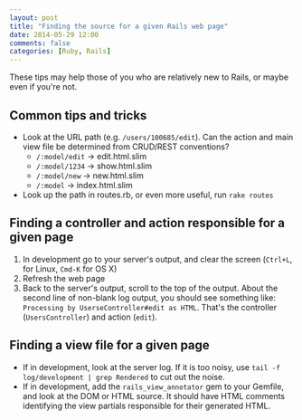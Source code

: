 ```yaml
---
layout: post
title: "Finding the source for a given Rails web page"
date: 2014-05-29 12:00
comments: false
categories: [Ruby, Rails]
---
```

These tips may help those of you who are relatively new to Rails, or maybe even if you're not.

## Common tips and tricks

* Look at the URL path (e.g. `/users/100685/edit`).
  Can the action and main view file be determined from CRUD/REST conventions?
  * `/:model/edit` -> edit.html.slim
  * `/:model/1234` -> show.html.slim
  * `/:model/new` -> new.html.slim
  * `/:model` -> index.html.slim
* Look up the path in routes.rb, or even more useful, run `rake routes`

## Finding a controller and action responsible for a given page

1. In development go to your server's output, and clear the screen (`Ctrl+L`,
   for Linux, `Cmd-K` for OS X)
2. Refresh the web page
3. Back to the server's output, scroll to the top of the output. About the second
   line of non-blank log output, you should see something like:
  `Processing by UserseController#edit as HTML`. That's the
  controller (`UsersController`) and action (`edit`).

## Finding a view file for a given page

* If in development, look at the server log. If it is too noisy, use
  `tail -f log/development | grep Rendered` to cut out the noise.
* If in development, add the `rails_view_annotator` gem to your Gemfile,
  and look at the DOM or HTML source. It should have HTML comments identifying
  the view partials responsible for their generated HTML.
